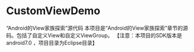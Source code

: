 # CustomViewDemo
“Android的View家族探索”源代码
本项目是“Android的View家族探索”章节的源码。包括了自定义View和自定义ViewGroup。
【注意：本项目的SDK版本是android7.0 ，项目目录为Eclipse目录】
